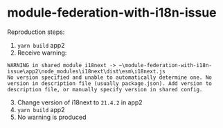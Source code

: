 # module-federation-with-i18n-issue

Reproduction steps:
 1. `yarn build` app2
 2. Receive warning:
```
WARNING in shared module i18next -> ~\module-federation-with-i18n-issue\app2\node_modules\i18next\dist\esm\i18next.js
No version specified and unable to automatically determine one. No version in description file (usually package.json). Add version to description file, or manually specify version in shared config.
```
 3. Change version of i18next to `21.4.2` in app2
 4. `yarn build` app2
 5. No warning is produced
